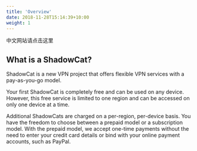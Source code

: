 ```yaml
---
title: 'Overview'
date: 2018-11-28T15:14:39+10:00
weight: 1
---
```


中文网站请点击这里

## What is a ShadowCat?

ShadowCat is a new VPN project that offers flexible VPN services with a pay-as-you-go model.

Your first ShadowCat is completely free and can be used on any device. However, this free service is limited to one region and can be accessed on only one device at a time.

Additional ShadowCats are charged on a per-region, per-device basis. You have the freedom to choose between a prepaid model or a subscription model. With the prepaid model, we accept one-time payments without the need to enter your credit card details or bind with your online payment accounts, such as PayPal.
